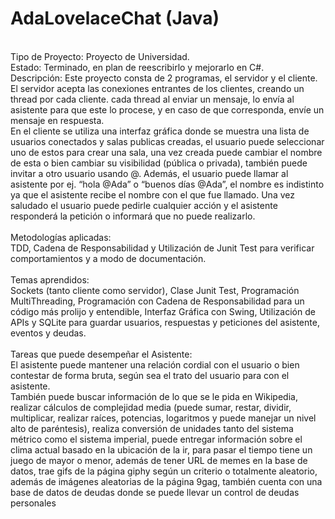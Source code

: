 # AdaLovelaceChat (Java)
<br>Tipo de Proyecto: Proyecto de Universidad.
<br>Estado: Terminado, en plan de reescribirlo y mejorarlo en C#.
<br>Descripción: Este proyecto consta de 2 programas, el servidor y el cliente.
<br>El servidor acepta las conexiones entrantes de los clientes, creando un thread por cada cliente. cada thread al enviar un mensaje, lo envía al asistente para que este lo procese, y en caso de que corresponda, envíe un mensaje en respuesta. 
<br>En el cliente se utiliza una interfaz gráfica donde se muestra una lista de usuarios conectados y salas publicas creadas, el usuario puede seleccionar uno de estos para crear una sala, una vez creada puede cambiar el nombre de esta o bien cambiar su visibilidad (pública o privada), también puede invitar a otro usuario usando @. Además, el usuario puede llamar al asistente por ej. “hola @Ada” o “buenos días @Ada”, el nombre es indistinto ya que el asistente recibe el nombre con el que fue llamado. Una vez saludado el usuario puede pedirle cualquier acción y el asistente responderá la petición o informará que no puede realizarlo. 
<br>
<br>Metodologías aplicadas:
<br>TDD, Cadena de Responsabilidad y Utilización de Junit Test para verificar comportamientos y a modo de documentación.
<br>
<br>Temas aprendidos: 
<br>Sockets (tanto cliente como servidor), Clase Junit Test, Programación MultiThreading, Programación con Cadena de Responsabilidad para un código más prolijo y entendible, Interfaz Gráfica con Swing, Utilización de APIs y SQLite para guardar usuarios, respuestas y peticiones del asistente, eventos y deudas.
<br>
<br>Tareas que puede desempeñar el Asistente:
<br>El asistente puede mantener una relación cordial con el usuario o bien contestar de forma bruta, según sea el trato del usuario para con el asistente.
<br>También puede buscar información de lo que se le pida en Wikipedia, realizar cálculos de complejidad media (puede sumar, restar, dividir, multiplicar, realizar raíces, potencias, logaritmos y puede manejar un nivel alto de paréntesis), realiza conversión de unidades tanto del sistema métrico como el sistema imperial, puede entregar información sobre el clima actual basado en la ubicación de la ir, para pasar el tiempo tiene un juego de mayor o menor, además de tener URL de memes en la base de datos, trae gifs de la página giphy según un criterio o totalmente aleatorio, además de imágenes aleatorias de la página 9gag, también cuenta con una base de datos de deudas donde se puede llevar un control de deudas personales 
